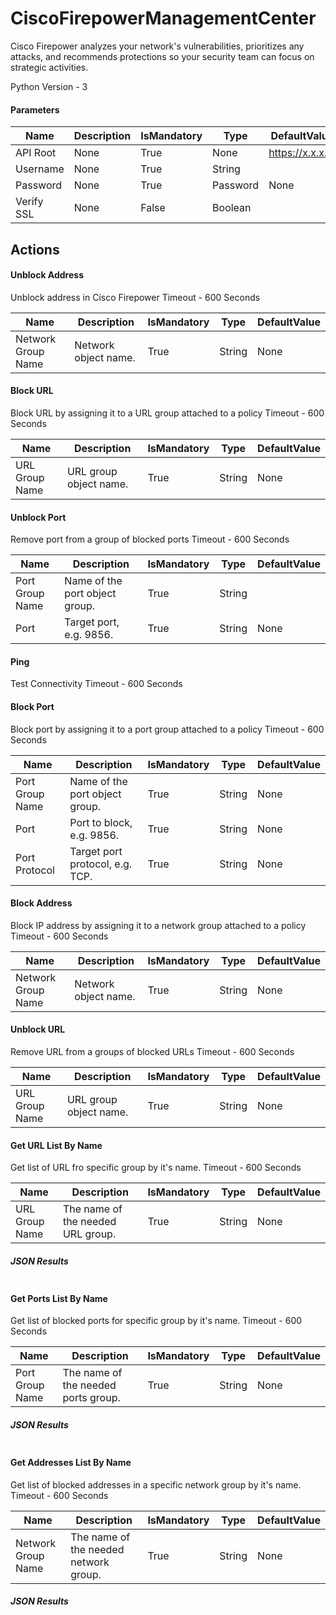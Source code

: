 
# CiscoFirepowerManagementCenter

Cisco Firepower analyzes your network's vulnerabilities, prioritizes any attacks, and recommends protections so your security team can focus on strategic activities.

Python Version - 3
#### Parameters
|Name|Description|IsMandatory|Type|DefaultValue|
|----|-----------|-----------|----|------------|
|API Root|None|True|None|https://x.x.x.x/|
|Username|None|True|String||
|Password|None|True|Password|None|
|Verify SSL|None|False|Boolean||



## Actions
#### Unblock Address
Unblock address in Cisco Firepower
Timeout - 600 Seconds


|Name|Description|IsMandatory|Type|DefaultValue|
|----|-----------|-----------|----|------------|
|Network Group Name|Network object name.|True|String|None|



#### Block URL
Block URL by assigning it to a URL group attached to a policy
Timeout - 600 Seconds


|Name|Description|IsMandatory|Type|DefaultValue|
|----|-----------|-----------|----|------------|
|URL Group Name|URL group object name.|True|String|None|



#### Unblock Port
Remove port from a group of blocked ports
Timeout - 600 Seconds


|Name|Description|IsMandatory|Type|DefaultValue|
|----|-----------|-----------|----|------------|
|Port Group Name|Name of the port object group.|True|String||
|Port|Target port, e.g. 9856.|True|String|None|



#### Ping
Test Connectivity
Timeout - 600 Seconds



#### Block Port
Block port by assigning it to a port group attached to a policy
Timeout - 600 Seconds


|Name|Description|IsMandatory|Type|DefaultValue|
|----|-----------|-----------|----|------------|
|Port Group Name|Name of the port object group.|True|String|None|
|Port|Port to block, e.g. 9856.|True|String|None|
|Port Protocol|Target port protocol, e.g. TCP.|True|String|None|



#### Block Address
Block IP address by assigning it to a network group attached to a policy
Timeout - 600 Seconds


|Name|Description|IsMandatory|Type|DefaultValue|
|----|-----------|-----------|----|------------|
|Network Group Name|Network object name.|True|String|None|



#### Unblock URL
Remove URL from a groups of blocked URLs
Timeout - 600 Seconds


|Name|Description|IsMandatory|Type|DefaultValue|
|----|-----------|-----------|----|------------|
|URL Group Name|URL group object name.|True|String|None|



#### Get URL List By Name
Get list of URL fro specific group by it's name.
Timeout - 600 Seconds


|Name|Description|IsMandatory|Type|DefaultValue|
|----|-----------|-----------|----|------------|
|URL Group Name|The name of the needed URL group.|True|String|None|



##### JSON Results
```json

```



#### Get Ports List By Name
Get list of blocked ports for specific group by it's name.
Timeout - 600 Seconds


|Name|Description|IsMandatory|Type|DefaultValue|
|----|-----------|-----------|----|------------|
|Port Group Name|The name of the needed ports group.|True|String|None|



##### JSON Results
```json

```



#### Get Addresses List By Name
Get list of blocked addresses in a specific network group by it's name. 
Timeout - 600 Seconds


|Name|Description|IsMandatory|Type|DefaultValue|
|----|-----------|-----------|----|------------|
|Network Group Name|The name of the needed network group.|True|String|None|



##### JSON Results
```json

```










